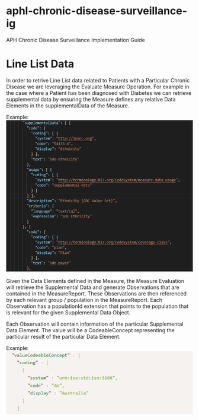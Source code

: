 # aphl-chronic-disease-surveillance-ig
APH Chronic Disease Surveillance Implementation Guide


# Line List Data

In order to retrive Line List data related to Patients with a Particular Chronic Disease we are leveraging the Evaluate Measure Operation. For example in the case where a Patient has been diagnosed with Diabetes we can retrieve supplemental data by ensuring the Measure defines any relative Data Elements in the supplementalData of the Measure. 

Example:
![SupplementalData](./input/pagecontent/SupplementalDataSnippet.png)

Given the Data Elements defined in the Measure, the Measure Evaluation will retrieve the Supplemental Data and generate Observations that are contained in the MeasureReport.  These Observations are then referenced by each relevant group / population in the MeasureReport.  Each Observation has a populationId extension that points to the population that is relevant for the given Supplemental Data Object.

Each Observation will contain information of the particular Supplemental Data Element.  The value will be a CodeableConcept
representing the particular result of the particular Data Element.

Example:
![DataElement](./input/pagecontent/DataElementSnippet.png)